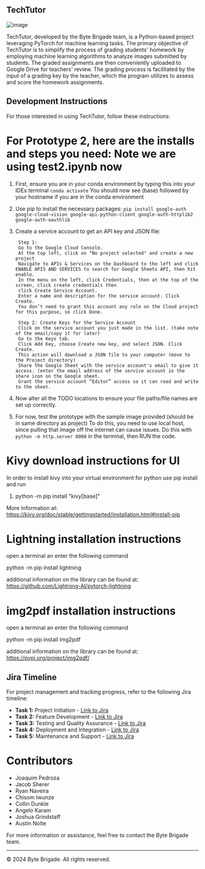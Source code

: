 ## TechTutor

![image](https://github.com/Very-Bad-Goose/Senior-Project/assets/71528875/bbd8112f-7414-4646-b828-abc9ef22a103)

TechTutor, developed by the Byte Brigade team, is a Python-based project leveraging PyTorch for machine learning tasks. The primary objective of TechTutor is to simplify the process of grading students' homework by employing machine learning algorithms to analyze images submitted by students. The graded assignments are then conveniently uploaded to Google Drive for teachers' review. The grading process is facilitated by the input of a grading key by the teacher, which the program utilizes to assess and score the homework assignments.


## Development Instructions

For those interested in using TechTutor, follow these instructions:

# For Prototype 2, here are the installs and steps you need: Note we are using test2.ipynb now
1. First, ensure you are in your conda environment by typing this into your IDEs terminal
        `conda activate`
   You should now see (base) followed by your hostname if you are in the conda environment
2. Use pip to install the necessary packages:
        `pip install google-auth google-cloud-vision google-api-python-client google-auth-httplib2 google-auth-oauthlib`
3. Create a service account to get an API key and JSON file:

        Step 1:
        Go to the Google Cloud Console.
        At the top left, click on "No project selected" and create a new project
        Navigate to APIs & Services on the Dashboard to the left and click ENABLE APIS AND SERVICES to search for Google Sheets API, then hit enable.
        In the menu on the left, click Credentials, then at the top of the screen, click create credentials then
        click Create Service Account.
        Enter a name and description for the service account. Click Create.
        You don’t need to grant this account any role on the Cloud project for this purpose, so click Done.

        Step 2: Create Keys for the Service Account
        Click on the service account you just made in the list. (take note of the email/copy it for later)
        Go to the Keys tab.
        Click Add Key, choose Create new key, and select JSON. Click Create.
        This action will download a JSON file to your computer (move to the Project directory)
        Share the Google Sheet with the service account's email to give it access. (enter the email address of the service account in the share icon on the Google sheet. 
        Grant the service account “Editor” access so it can read and write to the sheet.

3. Now alter all the TODO locations to ensure your file paths/file names are set up correctly.
4. For now, test the prototype with the sample image provided (should be in same directory as project)
   To do this, you need to use local host, since pulling that image off the internet can cause issues.
   Do this with `python -m http.server 8000` in the terminal, then RUN the code. 

# Kivy download instructions for UI
In order to install kivy into your virtual environment for python use pip install and run

1) python -m pip install "kivy[base]"

More Information at: https://kivy.org/doc/stable/gettingstarted/installation.html#install-pip

# Lightning installation instructions
open a terminal an enter the following command

python -m pip install lightning

additional information on the library can be found at: https://github.com/Lightning-AI/pytorch-lightning

# img2pdf installation instructions
open a terminal an enter the following command

python -m pip install img2pdf

additional information on the library can be found at: https://pypi.org/project/img2pdf/


## Jira Timeline

For project management and tracking progress, refer to the following Jira timeline:

- **Task 1:** Project Initiation - [Link to Jira](#)
- **Task 2:** Feature Development - [Link to Jira](#)
- **Task 3:** Testing and Quality Assurance - [Link to Jira](#)
- **Task 4:** Deployment and Integration - [Link to Jira](#)
- **Task 5:** Maintenance and Support - [Link to Jira](#)

# Contributors

- Joaquim Pedroza
- Jacob Sherer
- Ryan Naveira
- Chisom Iwunze
- Collin Dunkle
- Angelo Karam
- Joshua Grindstaff
- Austin Nolte


For more information or assistance, feel free to contact the Byte Brigade team.

---

© 2024 Byte Brigade. All rights reserved.
